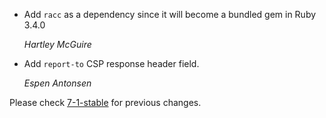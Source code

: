 *   Add `racc` as a dependency since it will become a bundled gem in Ruby 3.4.0

    *Hartley McGuire*

*   Add `report-to` CSP response header field.

    *Espen Antonsen*

Please check [7-1-stable](https://github.com/rails/rails/blob/7-1-stable/actionpack/CHANGELOG.md) for previous changes.
